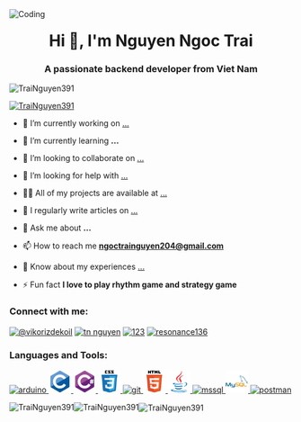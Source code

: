 
<img align="right" alt="Coding" width="1000" src="https://github.com/user-attachments/assets/5b18e804-831f-4b02-b46a-dfab085b2660">
<h1 align="center" >Hi 👋, I'm Nguyen Ngoc Trai</h1>
<h3 align="center">A passionate backend developer from Viet Nam</h3>

<p align="left"> <img src="https://komarev.com/ghpvc/?username=TraiNguyen391&label=Profile%20views&color=000a99&style=plastic" alt="TraiNguyen391" /> </p>

<p align="left"> <a href="https://github.com/ryo-ma/github-profile-trophy"><img src="https://github-profile-trophy.vercel.app/?username=TraiNguyen391&theme=radical" alt="TraiNguyen391" /></a> </p>

- 🔭 I’m currently working on [...](...)

- 🌱 I’m currently learning **...**

- 👯 I’m looking to collaborate on [...](...)

- 🤝 I’m looking for help with [...](...)

- 👨‍💻 All of my projects are available at [...](...)

- 📝 I regularly write articles on [...](...)

- 💬 Ask me about **...**

- 📫 How to reach me **ngoctrainguyen204@gmail.com**

- 📄 Know about my experiences [...](...)

- ⚡ Fun fact **I love to play rhythm game and strategy game**

<h3 align="left">Connect with me:</h3>
<p align="left">
<a href="https://x.com/VikorizDekoil" target="blank"><img align="center" src="https://upload.wikimedia.org/wikipedia/commons/b/b7/X_logo.jpg" alt="@vikorizdekoil" height="30" width="30" /></a>
<a href="https://www.facebook.com/sabervmv.cool.3" target="blank"><img align="center" src="https://upload.wikimedia.org/wikipedia/commons/0/05/Facebook_Logo_%282019%29.png" alt="tn nguyen" height="30" width="30" /></a>
<a href="https://www.instagram.com/resonance391/" target="blank"><img align="center" src="https://raw.githubusercontent.com/rahuldkjain/github-profile-readme-generator/master/src/images/icons/Social/instagram.svg" alt="123" height="30" width="40" /></a>
<a href="http://discordapp.com/users/681832037073944616" target="blank"><img align="center" src="https://static.vecteezy.com/system/resources/previews/023/741/082/non_2x/discord-logo-icon-social-media-icon-free-png.png" alt="resonance136" height="30" width="30" /></a>
</p>

<h3 align="left">Languages and Tools:</h3>
<p align="left"> <a href="https://www.arduino.cc/" target="_blank" rel="noreferrer"> <img src="https://cdn.worldvectorlogo.com/logos/arduino-1.svg" alt="arduino" width="40" height="40"/> </a> <a href="https://www.cprogramming.com/" target="_blank" rel="noreferrer"> <img src="https://raw.githubusercontent.com/devicons/devicon/master/icons/c/c-original.svg" alt="c" width="40" height="40"/> </a> <a href="https://www.w3schools.com/cs/" target="_blank" rel="noreferrer"> <img src="https://raw.githubusercontent.com/devicons/devicon/master/icons/csharp/csharp-original.svg" alt="csharp" width="40" height="40"/> </a> <a href="https://www.w3schools.com/css/" target="_blank" rel="noreferrer"> <img src="https://raw.githubusercontent.com/devicons/devicon/master/icons/css3/css3-original-wordmark.svg" alt="css3" width="40" height="40"/> </a> <a href="https://git-scm.com/" target="_blank" rel="noreferrer"> <img src="https://www.vectorlogo.zone/logos/git-scm/git-scm-icon.svg" alt="git" width="40" height="40"/> </a> <a href="https://www.w3.org/html/" target="_blank" rel="noreferrer"> <img src="https://raw.githubusercontent.com/devicons/devicon/master/icons/html5/html5-original-wordmark.svg" alt="html5" width="40" height="40"/> </a> <a href="https://www.java.com" target="_blank" rel="noreferrer"> <img src="https://raw.githubusercontent.com/devicons/devicon/master/icons/java/java-original.svg" alt="java" width="40" height="40"/> </a> <a href="https://www.microsoft.com/en-us/sql-server" target="_blank" rel="noreferrer"> <img src="https://www.svgrepo.com/show/303229/microsoft-sql-server-logo.svg" alt="mssql" width="40" height="40"/> </a> <a href="https://www.mysql.com/" target="_blank" rel="noreferrer"> <img src="https://raw.githubusercontent.com/devicons/devicon/master/icons/mysql/mysql-original-wordmark.svg" alt="mysql" width="40" height="40"/> </a> <a href="https://postman.com" target="_blank" rel="noreferrer"> <img src="https://www.vectorlogo.zone/logos/getpostman/getpostman-icon.svg" alt="postman" width="40" height="40"/> </a> </p>

<p><img align="left" src="https://github-readme-stats.vercel.app/api/top-langs?username=TraiNguyen391&theme=neon&show_icons=true&locale=en&layout=compact" alt="TraiNguyen391" /></p>

<p><img align="left" src="https://github-readme-stats.vercel.app/api?username=TraiNguyen391&theme=neon&show_icons=true&locale=en" alt="TraiNguyen391" /></p>

<p><img align="center" src="https://github-readme-streak-stats.herokuapp.com/?user=TraiNguyen391&theme=neon&show_icons=true" alt="TraiNguyen391" /></p>



